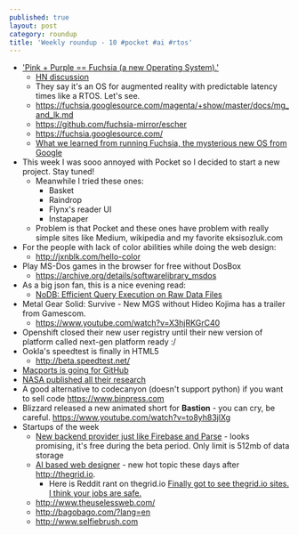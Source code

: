 ```yaml
---
published: true
layout: post
category: roundup
title: 'Weekly roundup - 10 #pocket #ai #rtos'
---
```

* ['Pink + Purple == Fuchsia (a new Operating System).'](http://www.theverge.com/2016/8/15/12480566/google-fuchsia-new-operating-system)
	* [HN discussion](https://news.ycombinator.com/item?id=12273149)
    * They say it's an OS for augmented reality with predictable latency times like a RTOS. Let's see.
    * <https://fuchsia.googlesource.com/magenta/+show/master/docs/mg_and_lk.md>
    * <https://github.com/fuchsia-mirror/escher>
    * <https://fuchsia.googlesource.com/>
    * [What we learned from running Fuchsia, the mysterious new OS from Google](http://www.androidauthority.com/we-compiled-fuchsia-os-710491/)
* This week I was sooo annoyed with Pocket so I decided to start a new project. Stay tuned!
	* Meanwhile I tried these ones:
      * Basket
      * Raindrop
      * Flynx's reader UI
      * Instapaper
    * Problem is that Pocket and these ones have problem with really simple sites like Medium, wikipedia and my favorite eksisozluk.com
* For the people with lack of color abilities while doing the web design:
	* <http://jxnblk.com/hello-color>
* Play MS-Dos games in the browser for free without DosBox
	* <https://archive.org/details/softwarelibrary_msdos>
* As a big json fan, this is a nice evening read:
	* [NoDB: Efficient Query Execution on Raw Data Files](http://stratos.seas.harvard.edu/files/stratos/files/nodb-cacm.pdf)
* Metal Gear Solid: Survive - New MGS without Hideo Kojima has a trailer from Gamescom.
	* <https://www.youtube.com/watch?v=X3hjRKGrC40>
* Openshift closed their new user registry until their new version of platform called next-gen platform ready :/
* Ookla's speedtest is finally in HTML5
	* <http://beta.speedtest.net/>
* [Macports is going for GitHub](https://lists.macosforge.org/pipermail/macports-dev/2016-August/033405.html)
* [NASA published all their research](http://www.ncbi.nlm.nih.gov/pmc/funder/nasa/)
* A good alternative to codecanyon (doesn't support python) if you want to sell code
	<https://www.binpress.com>
* Blizzard released a new animated short for **Bastion** - you can cry, be careful.
	<https://www.youtube.com/watch?v=to8yh83jlXg>
* Startups of the week
	* [New backend provider just like Firebase and Parse](http://www.brightwork.io) - looks promising, it's free during the beta period. Only limit is 512mb of data storage
    * [AI based web designer](https://firedrop.ai/?ref=devdala@hotmail.com) - new hot topic these days after <http://thegrid.io>. 
    	* Here is Reddit rant on thegrid.io [Finally got to see thegrid.io sites. I think your jobs are safe.](https://www.reddit.com/r/web_design/comments/49djg6/finally_got_to_see_thegridio_sites_i_think_your/)
	* <http://www.theuselessweb.com/>
    * <http://bagobago.com/?lang=en>
    * <http://www.selfiebrush.com>
